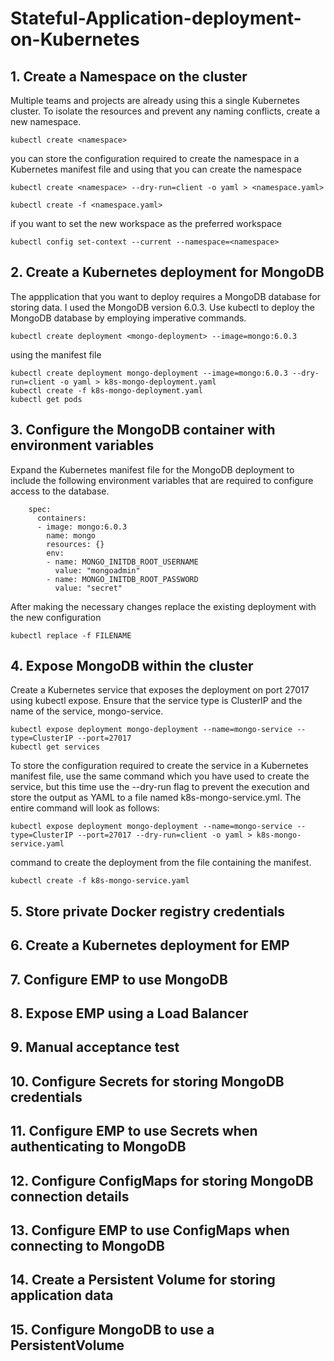 # Stateful-Application-deployment-on-Kubernetes
## 1. Create a Namespace on the cluster
 Multiple teams and projects are already using this a single Kubernetes cluster. To isolate the resources and prevent any naming conflicts, create a new namespace.
   ```
   kubectl create <namespace>
   ```
   you can store the configuration required to create the namespace in a Kubernetes manifest file and using that you can create the namespace
   ```
   kubectl create <namespace> --dry-run=client -o yaml > <namespace.yaml>

   kubectl create -f <namespace.yaml>
   ```
if you want to set the new workspace as the preferred workspace
```
kubectl config set-context --current --namespace=<namespace>
```
## 2. Create a Kubernetes deployment for MongoDB
The appplication that you want to deploy requires a MongoDB database for storing data. I used the MongoDB version 6.0.3. Use kubectl to deploy the MongoDB database by employing imperative commands.
 ```
kubectl create deployment <mongo-deployment> --image=mongo:6.0.3
```
using the manifest file
```
kubectl create deployment mongo-deployment --image=mongo:6.0.3 --dry-run=client -o yaml > k8s-mongo-deployment.yaml
kubectl create -f k8s-mongo-deployment.yaml
kubectl get pods
   ```
## 3. Configure the MongoDB container with environment variables
Expand the Kubernetes manifest file for the MongoDB deployment to include the following environment variables that are required to configure access to the database.
```
    spec:
      containers:
      - image: mongo:6.0.3
        name: mongo
        resources: {}
        env:
        - name: MONGO_INITDB_ROOT_USERNAME
          value: "mongoadmin"
        - name: MONGO_INITDB_ROOT_PASSWORD
          value: "secret"
```
After making the necessary changes replace the existing deployment with the new configuration
```
kubectl replace -f FILENAME

```
## 4. Expose MongoDB within the cluster
Create a Kubernetes service that exposes the deployment on port 27017 using kubectl expose. Ensure that the service type is ClusterIP and the name of the service, mongo-service. 
```
kubectl expose deployment mongo-deployment --name=mongo-service --type=ClusterIP --port=27017
kubectl get services
```
To store the configuration required to create the service in a Kubernetes manifest file, use the same command which you have used to create the service, but this time use the --dry-run flag to prevent the execution and store the output as YAML to a file named k8s-mongo-service.yml. The entire command will look as follows:
```
kubectl expose deployment mongo-deployment --name=mongo-service --type=ClusterIP --port=27017 --dry-run=client -o yaml > k8s-mongo-service.yaml
```
command to create the deployment from the file containing the manifest.
```
kubectl create -f k8s-mongo-service.yaml
```
## 5. Store private Docker registry credentials
## 6. Create a Kubernetes deployment for EMP
## 7. Configure EMP to use MongoDB
## 8. Expose EMP using a Load Balancer
## 9. Manual acceptance test
## 10. Configure Secrets for storing MongoDB credentials
## 11. Configure EMP to use Secrets when authenticating to MongoDB
## 12. Configure ConfigMaps for storing MongoDB connection details
## 13. Configure EMP to use ConfigMaps when connecting to MongoDB
## 14. Create a Persistent Volume for storing application data
## 15. Configure MongoDB to use a PersistentVolume






